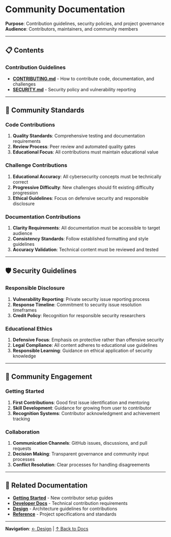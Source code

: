 # Community Documentation

**Purpose**: Contribution guidelines, security policies, and project governance
**Audience**: Contributors, maintainers, and community members

---

## 📋 Contents

### Contribution Guidelines

-   **[CONTRIBUTING.md](CONTRIBUTING.md)** - How to contribute code, documentation, and challenges
-   **[SECURITY.md](SECURITY.md)** - Security policy and vulnerability reporting

---

## 🎯 Community Standards

### Code Contributions

1. **Quality Standards**: Comprehensive testing and documentation requirements
2. **Review Process**: Peer review and automated quality gates
3. **Educational Focus**: All contributions must maintain educational value

### Challenge Contributions

1. **Educational Accuracy**: All cybersecurity concepts must be technically correct
2. **Progressive Difficulty**: New challenges should fit existing difficulty progression
3. **Ethical Guidelines**: Focus on defensive security and responsible disclosure

### Documentation Contributions

1. **Clarity Requirements**: All documentation must be accessible to target audience
2. **Consistency Standards**: Follow established formatting and style guidelines
3. **Accuracy Validation**: Technical content must be reviewed and tested

---

## 🛡️ Security Guidelines

### Responsible Disclosure

1. **Vulnerability Reporting**: Private security issue reporting process
2. **Response Timeline**: Commitment to security issue resolution timeframes
3. **Credit Policy**: Recognition for responsible security researchers

### Educational Ethics

1. **Defensive Focus**: Emphasis on protective rather than offensive security
2. **Legal Compliance**: All content adheres to educational use guidelines
3. **Responsible Learning**: Guidance on ethical application of security knowledge

---

## 🤝 Community Engagement

### Getting Started

1. **First Contributions**: Good first issue identification and mentoring
2. **Skill Development**: Guidance for growing from user to contributor
3. **Recognition Systems**: Contributor acknowledgment and achievement tracking

### Collaboration

1. **Communication Channels**: GitHub issues, discussions, and pull requests
2. **Decision Making**: Transparent governance and community input processes
3. **Conflict Resolution**: Clear processes for handling disagreements

---

## 🔗 Related Documentation

-   **[Getting Started](../getting-started/)** - New contributor setup guides
-   **[Developer Docs](../developer/)** - Technical contribution requirements
-   **[Design](../design/)** - Architecture guidelines for contributions
-   **[Reference](../reference/)** - Project specifications and standards

---

**Navigation**: [← Design](../design/) | [↑ Back to Docs](../)
